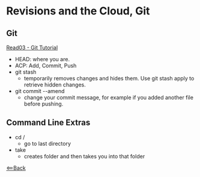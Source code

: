 # Revisions and the Cloud, Git
## Git
[Read03 - Git Tutorial](https://blog.udemy.com/git-tutorial-a-comprehensive-guide/)
- HEAD: where you are.
- ACP: Add, Commit, Push
- git stash
  - temporarily removes changes and hides them. Use git stash apply to retrieve hidden changes.
- git commit --amend
  - change your commit message, for example if you added another file before pushing.
  

## Command Line Extras
- cd /
  - go to last directory
- take
  - creates folder and then takes you into that folder

[<==Back](README.md)
